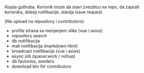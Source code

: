 Kopija guthuba. Korisnik moze da stavi zvezdicu na repo, da zaprati korisnika, dobija notfikacije, stavlja issue request.

(file upload na repository i contributors)




- profile strana sa menjanjem slike (vue i axios)
- repository search 
- db notifikacija
- mail notifikacija (markdown html)
- broadcast notifikacija (vue i axios)
- async job (queue:work / nohup)
- db factories, seeders
- download btn for contributors
